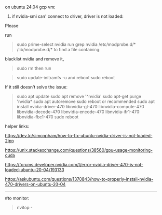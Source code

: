 on ubuntu 24.04 gcp vm:

1. if nvidia-smi can' connect to driver, driver is not loaded:

Please

run
> sudo prime-select nvidia
run
> grep nvidia /etc/modprobe.d/* /lib/modprobe.d/*
to find a file containing

blacklist nvidia
and remove it,
> sudo rm <file loc>
then run

> sudo update-initramfs -u
and reboot
> sudo reboot

If it still doesn't solve the issue:

> sudo apt update
> sudo apt remove '^nvidia'
> sudo apt-get purge 'nvidia*
> sudo apt autoremove
> sudo reboot
or recommended
> sudo apt install nvidia-driver-470 libnvidia-gl-470 libnvidia-compute-470 libnvidia-decode-470 libnvidia-encode-470 libnvidia-ifr1-470 libnvidia-fbc1-470
>sudo reboot


helper links:

https://dev.to/simonpham/how-to-fix-ubuntu-nvidia-driver-is-not-loaded-2ipp

https://unix.stackexchange.com/questions/38560/gpu-usage-monitoring-cuda

https://forums.developer.nvidia.com/t/error-nvidia-driver-470-is-not-loaded-ubuntu-20-04/193133

https://askubuntu.com/questions/1370843/how-to-properly-install-nvidia-470-drivers-on-ubuntu-20-04

-------------------------------------------------------------
#to monitor:

> nvitop -
